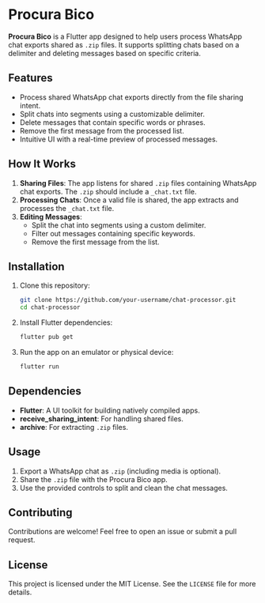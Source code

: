 # Procura Bico 

**Procura Bico** is a Flutter app designed to help users process WhatsApp chat exports shared as `.zip` files. It supports splitting chats based on a delimiter and deleting messages based on specific criteria.

## Features

- Process shared WhatsApp chat exports directly from the file sharing intent.
- Split chats into segments using a customizable delimiter.
- Delete messages that contain specific words or phrases.
- Remove the first message from the processed list.
- Intuitive UI with a real-time preview of processed messages.

## How It Works

1. **Sharing Files**: The app listens for shared `.zip` files containing WhatsApp chat exports. The `.zip` should include a `_chat.txt` file.
2. **Processing Chats**: Once a valid file is shared, the app extracts and processes the `_chat.txt` file.
3. **Editing Messages**:
   - Split the chat into segments using a custom delimiter.
   - Filter out messages containing specific keywords.
   - Remove the first message from the list.

## Installation

1. Clone this repository:
   ```bash
   git clone https://github.com/your-username/chat-processor.git
   cd chat-processor
   ```
2. Install Flutter dependencies:
   ```bash
   flutter pub get
   ```
3. Run the app on an emulator or physical device:
   ```bash
   flutter run
   ```

## Dependencies

- **Flutter**: A UI toolkit for building natively compiled apps.
- **receive_sharing_intent**: For handling shared files.
- **archive**: For extracting `.zip` files.

## Usage

1. Export a WhatsApp chat as `.zip` (including media is optional).
2. Share the `.zip` file with the Procura Bico app.
3. Use the provided controls to split and clean the chat messages.

## Contributing

Contributions are welcome! Feel free to open an issue or submit a pull request.

## License

This project is licensed under the MIT License. See the `LICENSE` file for more details.
